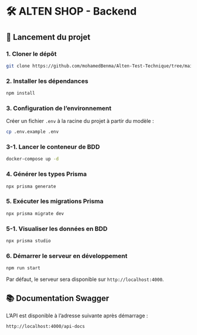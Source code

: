 # 🛠️ ALTEN SHOP - Backend

## 🚀 Lancement du projet

### 1. Cloner le dépôt

```bash
git clone https://github.com/mohamedBenma/Alten-Test-Technique/tree/main/product-trial-master/back

```

### 2. Installer les dépendances

```bash
npm install
```

### 3. Configuration de l’environnement

Créer un fichier `.env` à la racine du projet à partir du modèle :

```bash
cp .env.example .env
```

### 3-1. Lancer le conteneur de BDD

```bash
docker-compose up -d
```

### 4. Générer les types Prisma

```bash
npx prisma generate
```

### 5. Exécuter les migrations Prisma

```bash
npx prisma migrate dev
```

### 5-1. Visualiser les données en BDD

```bash
npx prisma studio
```

### 6. Démarrer le serveur en développement

```bash
npm run start
```

Par défaut, le serveur sera disponible sur `http://localhost:4000`.

## 📚 Documentation Swagger

L’API est disponible à l’adresse suivante après démarrage :

```
http://localhost:4000/api-docs
```
